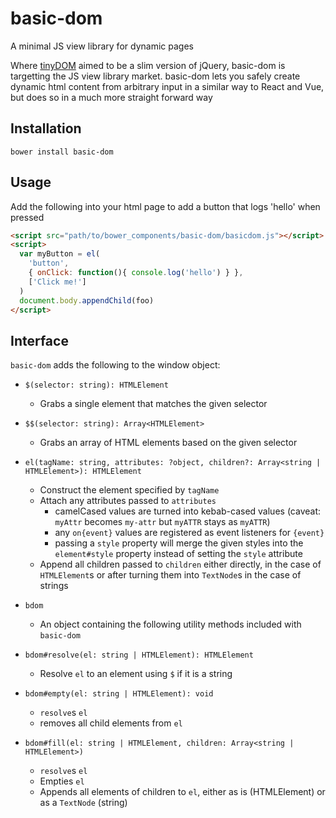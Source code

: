 # basic-dom
A minimal JS view library for dynamic pages

Where [tinyDOM](https://github.com/commander-lol/tinyDOM) aimed to be a slim version of jQuery, basic-dom is targetting the JS view library market. basic-dom lets you
safely create dynamic html content from arbitrary input in a similar way to React and Vue, but does so in a much more straight forward way

## Installation

`bower install basic-dom`

## Usage

Add the following into your html page to add a button that logs 'hello' when pressed

```html
<script src="path/to/bower_components/basic-dom/basicdom.js"></script>
<script>
  var myButton = el(
    'button', 
    { onClick: function(){ console.log('hello') } }, 
    ['Click me!']
  )
  document.body.appendChild(foo)
</script>
```

## Interface

`basic-dom` adds the following to the window object:

- `$(selector: string): HTMLElement`
  - Grabs a single element that matches the given selector
- `$$(selector: string): Array<HTMLElement>`
  - Grabs an array of HTML elements based on the given selector
- `el(tagName: string, attributes: ?object, children?: Array<string | HTMLElement>): HTMLElement`
  - Construct the element specified by `tagName`
  - Attach any attributes passed to `attributes`
    - camelCased values are turned into kebab-cased values (caveat: `myAttr` becomes `my-attr` but `myATTR` stays as `myATTR`)
    - any `on{event}` values are registered as event listeners for `{event}`
    - passing a `style` property will merge the given styles into the `element#style` property instead of setting the `style` attribute
  - Append all children passed to `children` either directly, in the case of `HTMLElement`s or after turning them into `TextNode`s 
    in the case of strings
    
- `bdom`
  - An object containing the following utility methods included with `basic-dom`
- `bdom#resolve(el: string | HTMLElement): HTMLElement`
  - Resolve `el` to an element using `$` if it is a string
- `bdom#empty(el: string | HTMLElement): void`
  - `resolve`s `el`
  - removes all child elements from `el`
- `bdom#fill(el: string | HTMLElement, children: Array<string | HTMLElement>)`
  - `resolve`s `el`
  - Empties `el`
  - Appends all elements of children to `el`, either as is (HTMLElement) or as a `TextNode` (string)
